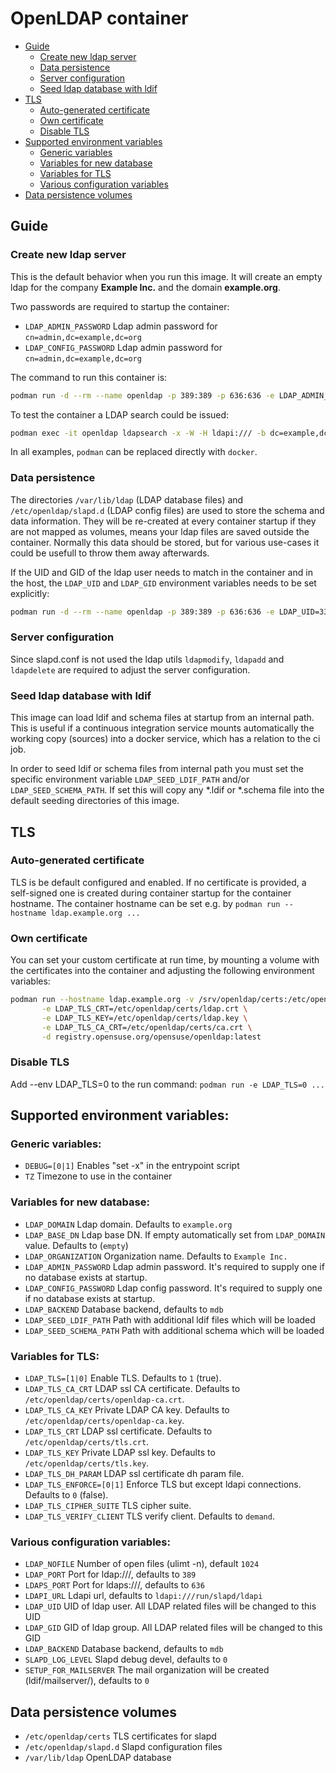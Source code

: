 # OpenLDAP container

- [Guide](#guide)
  - [Create new ldap server](#create-new-ldap-server)
  - [Data persistence](#data-persistence)
  - [Server configuration](#server-configuration)
  - [Seed ldap database with ldif](#seed-ldap-database-with-ldif)
- [TLS](#tls)
  - [Auto-generated certificate](#auto-generated-certificate)
  - [Own certificate](#own-certificate)
  - [Disable TLS](#disable-tls)
- [Supported environment variables](#supported-environment-variables)
  - [Generic variables](#generic-variables)
  - [Variables for new database](#variables-for-new-database)
  - [Variables for TLS](#variables-for-tls)
  - [Various configuration variables](#various-configuration-variables)
- [Data persistence volumes](#data-persistence-volumes)

## Guide

### Create new ldap server

This is the default behavior when you run this image.
It will create an empty ldap for the company **Example Inc.** and the domain **example.org**.

Two passwords are required to startup the container:

  - `LDAP_ADMIN_PASSWORD` Ldap admin password for `cn=admin,dc=example,dc=org`
  - `LDAP_CONFIG_PASSWORD` Ldap admin password for `cn=admin,dc=example,dc=org`

The command to run this container is:

```sh
podman run -d --rm --name openldap -p 389:389 -p 636:636 -e LDAP_ADMIN_PASSWORD="admin" -e LDAP_CONFIG_PASSWORD="config" registry.opensuse.org/opensuse/openldap
```

To test the container a LDAP search could be issued:

```sh
podman exec -it openldap ldapsearch -x -W -H ldapi:/// -b dc=example,dc=org -D "cn=admin,dc=example,dc=org"
```

In all examples, `podman` can be replaced directly with `docker`.

### Data persistence

The directories `/var/lib/ldap` (LDAP database files) and
`/etc/openldap/slapd.d` (LDAP config files) are used to store the schema and
data information. They will be re-created at every container startup if they
are not mapped as volumes, means your ldap files are saved outside the
container. Normally this data should be stored, but for various use-cases it
could be usefull to throw them away afterwards.

If the UID and GID of the ldap user needs to match in the container and in the
host, the `LDAP_UID` and `LDAP_GID` environment variables needs to be set
explicitly:

```sh
podman run -d --rm --name openldap -p 389:389 -p 636:636 -e LDAP_UID=333 -e LDAP_GID=333 -e LDAP_ADMIN_PASSWORD="admin" -e LDAP_CONFIG_PASSWORD="config" registry.opensuse.org/opensuse/openldap
```

### Server configuration

Since slapd.conf is not used the ldap utils `ldapmodify`, `ldapadd` and
`ldapdelete` are required to adjust the server configuration.

### Seed ldap database with ldif

This image can load ldif and schema files at startup from an internal
path. This is useful if a continuous integration service mounts automatically
the working copy (sources) into a docker service, which has a relation to the
ci job.

In order to seed ldif or schema files from internal path you must set the
specific environment variable `LDAP_SEED_LDIF_PATH` and/or
`LDAP_SEED_SCHEMA_PATH`. If set this will copy any *.ldif or *.schema file
into the default seeding directories of this image.

## TLS
### Auto-generated certificate

TLS is be default configured and enabled. If no certificate is provided, a
self-signed one is created during container startup for the container
hostname. The container hostname can be set e.g. by
`podman run --hostname ldap.example.org ...`

### Own certificate

You can set your custom certificate at run time, by mounting a volume with the
certificates into the container and adjusting the following environment variables:

```sh
podman run --hostname ldap.example.org -v /srv/openldap/certs:/etc/openldap/certs:Z \
       -e LDAP_TLS_CRT=/etc/openldap/certs/ldap.crt \
       -e LDAP_TLS_KEY=/etc/openldap/certs/ldap.key \
       -e LDAP_TLS_CA_CRT=/etc/openldap/certs/ca.crt \
       -d registry.opensuse.org/opensuse/openldap:latest
```

### Disable TLS

Add --env LDAP_TLS=0 to the run command: `podman run -e LDAP_TLS=0 ...`

## Supported environment variables:
### Generic variables:
- `DEBUG=[0|1]`		   Enables "set -x" in the entrypoint script
- `TZ`			   Timezone to use in the container

### Variables for new database:
- `LDAP_DOMAIN`		   Ldap domain. Defaults to `example.org`
- `LDAP_BASE_DN`	   Ldap base DN. If empty automatically set from `LDAP_DOMAIN` value. Defaults to (`empty`)
- `LDAP_ORGANIZATION`	   Organization name. Defaults to `Example Inc.`
- `LDAP_ADMIN_PASSWORD`	   Ldap admin password. It's required to supply one if no database exists at startup.
- `LDAP_CONFIG_PASSWORD`   Ldap config password. It's required to supply one if no database exists at startup.
- `LDAP_BACKEND`	   Database backend, defaults to `mdb`
- `LDAP_SEED_LDIF_PATH`    Path with additional ldif files which will be loaded
- `LDAP_SEED_SCHEMA_PATH`  Path with additional schema which will be loaded

### Variables for TLS:
- `LDAP_TLS=[1|0]`	   Enable TLS. Defaults to `1` (true).
- `LDAP_TLS_CA_CRT`	   LDAP ssl CA certificate. Defaults to `/etc/openldap/certs/openldap-ca.crt`.
- `LDAP_TLS_CA_KEY`	   Private LDAP CA key. Defaults to `/etc/openldap/certs/openldap-ca.key`.
- `LDAP_TLS_CRT`	   LDAP ssl certificate. Defaults to `/etc/openldap/certs/tls.crt`.
- `LDAP_TLS_KEY`	   Private LDAP ssl key. Defaults to `/etc/openldap/certs/tls.key`.
- `LDAP_TLS_DH_PARAM`	   LDAP ssl certificate dh param file.
- `LDAP_TLS_ENFORCE=[0|1]` Enforce TLS but except ldapi connections. Defaults to `0` (false).
- `LDAP_TLS_CIPHER_SUITE`  TLS cipher suite.
- `LDAP_TLS_VERIFY_CLIENT` TLS verify client. Defaults to `demand`.

### Various configuration variables:
- `LDAP_NOFILE` 	   Number of open files (ulimt -n), default `1024`
- `LDAP_PORT`   	   Port for ldap:///, defaults to `389`
- `LDAPS_PORT`		   Port for ldaps:///, defaults to `636`
- `LDAPI_URL`		   Ldapi url, defaults to `ldapi:///run/slapd/ldapi`
- `LDAP_UID`               UID of ldap user. All LDAP related files will be changed to this UID
- `LDAP_GID`		   GID of ldap group. All LDAP related files will be changed to this GID
- `LDAP_BACKEND`	   Database backend, defaults to `mdb`
- `SLAPD_LOG_LEVEL`        Slapd debug devel, defaults to `0`
- `SETUP_FOR_MAILSERVER`   The mail organization will be created (ldif/mailserver/), defaults to `0`

## Data persistence volumes
- `/etc/openldap/certs`	   TLS certificates for slapd
- `/etc/openldap/slapd.d`  Slapd configuration files
- `/var/lib/ldap`	   OpenLDAP database
